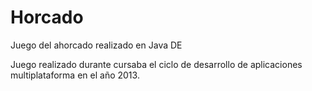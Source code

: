# Horcado
Juego del ahorcado realizado en Java DE

Juego realizado durante cursaba el ciclo de desarrollo de aplicaciones multiplataforma en el año 2013.
